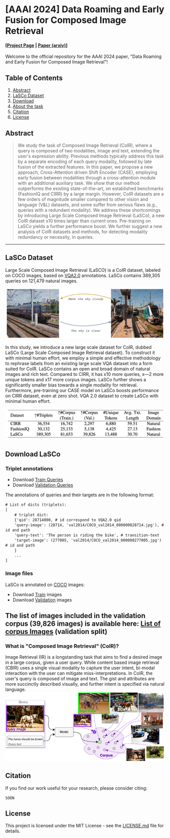 # [AAAI 2024] Data Roaming and Early Fusion for Composed Image Retrieval
#### [[Project Page](https://vision.huji.ac.il/lasco/) | [Paper (arxiv)](https://arxiv.org/abs/2303.09429)] #### 
Welcome to the official repository for the AAAI 2024 paper, "Data Roaming and Early Fusion for Composed Image Retrieval"!
## Table of Contents
1. [Abstract](#abstract)
2. [LaSCo Dataset](#lasco-dataset)
3. [Download](#download-lasco)
4. [About the task](#what-is-composed-image-retrieval-coir)
5. [Citation](#citation)
6. [License](#license)

## Abstract
>We study the task of Composed Image Retrieval (CoIR), where a query is composed of two modalities, image and text, extending the user's expression ability. Previous methods typically address this task by a separate encoding of each query modality, followed by late fusion of the extracted features. In this paper, we propose a new approach, Cross-Attention driven Shift Encoder (CASE), employing early fusion between modalities through a cross-attention module with an additional auxiliary task. We show that our method outperforms the existing state-of-the-art, on established benchmarks (FashionIQ and CIRR) by a large margin. However, CoIR datasets are a few orders of magnitude smaller compared to other vision and language (V&L) datasets, and some suffer from serious flaws (e.g., queries with a redundant modality). We address these shortcomings by introducing Large Scale Composed Image Retrieval (LaSCo), a new CoIR dataset x10 times larger than current ones. Pre-training on LaSCo yields a further performance boost. We further suggest a new analysis of CoIR datasets and methods, for detecting modality redundancy or necessity, in queries. 

---
## LaSCo Dataset
Large Scale Composed Image Retrieval (LaSCO) is a CoIR dataset, labeled on COCO images, based on [VQA2.0](https://visualqa.org/) annotations.
LaSCo contains 389,305 queries on 121,479 natural images.

![LaSCo examples](images/lasco_ex.png) 

In this study, we introduce a new large scale dataset for CoIR, dubbed LaSCo (Large Scale Composed Image Retrieval dataset). To construct it with minimal human effort, we employ a simple and effective methodology to rephrase labels from an existing large scale VQA dataset into a form suited for CoIR. LaSCo contains an open and broad domain of natural images and rich text. Compared to CIRR, it has x10 more queries, x—2 more unique tokens and x17 more corpus images. LaSCo further shows a significantly smaller bias towards a single modality for retrieval. Furthermore, pre-training our CASE model on LaSCo boosts performance on CIRR dataset, even at zero shot. VQA 2.0 dataset to create LaSCo with minimal human effort. 

![datasets](images/datasets.png) 

## Download LaSCo
### Triplet annotations
* Download [Train Queries](downloads/lasco_train.json)
* Download [Validation Queries](downloads/lasco_val.json)

The annotations of queries and their targets are in the following format:
```
# List of dicts (triplets):
[
	# triplet dict:
	{'qid': 28714000, # id correspond to VQA2.0 qid
	'query-image': (28714, 'val2014/COCO_val2014_000000028714.jpg'), # id and path
	'query-text': 'The person is riding the bike', # transition-text
	'target-image': (277005, 'val2014/COCO_val2014_000000277005.jpg') # id and path
	}
	...
]
```

### Image files
LaSCo is annotated on [COCO](https://cocodataset.org/) images:
* Download [Train](http://images.cocodataset.org/zips/train2014.zip) images
* Download [Validation](http://images.cocodataset.org/zips/val2014.zip) images

The list of images included in the validation corpus (39,826 images) is available here:
[List of corpus Images](downloads/lasco_val_corpus.json) (validation split)
---
### What is "Composed Image Retrieval" (CoIR)?
Image Retrieval (IR) is a longstanding task that aims to find a desired image in a large corpus, given a user query. While content based image retrieval (CBIR) uses a single visual modality to capture the user intent, bi-modal interaction with the user can mitigate miss-interpretations.
In CoIR, the user's query is composed of image and text. The gist and attributes are more succinctly described visually, and further intent is specified via natural language.
![Chatting makes perfect banner](images/COIR.png)


## Citation
If you find our work useful for your research, please consider citing:
```
SOON
```

## License
This project is licensed under the MIT License - see the [LICENSE.md](LICENSE.md) file for details.
